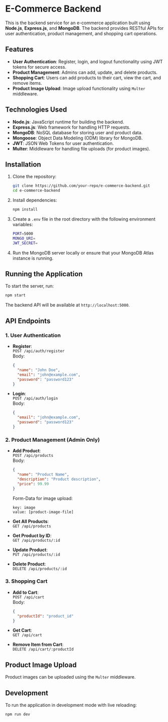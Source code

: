 # E-Commerce Backend

This is the backend service for an e-commerce application built using **Node.js**, **Express.js**, and **MongoDB**. The backend provides RESTful APIs for user authentication, product management, and shopping cart operations.

## Features

- **User Authentication**: Register, login, and logout functionality using JWT tokens for secure access.
- **Product Management**: Admins can add, update, and delete products.
- **Shopping Cart**: Users can add products to their cart, view the cart, and remove items.
- **Product Image Upload**: Image upload functionality using `Multer` middleware.

## Technologies Used

- **Node.js**: JavaScript runtime for building the backend.
- **Express.js**: Web framework for handling HTTP requests.
- **MongoDB**: NoSQL database for storing user and product data.
- **Mongoose**: Object Data Modeling (ODM) library for MongoDB.
- **JWT**: JSON Web Tokens for user authentication.
- **Multer**: Middleware for handling file uploads (for product images).


## Installation

1. Clone the repository:

   ```bash
   git clone https://github.com/your-repo/e-commerce-backend.git
   cd e-commerce-backend
   ```

2. Install dependencies:

   ```bash
   npm install
   ```

3. Create a `.env` file in the root directory with the following environment variables:

   ```bash
   PORT=5000
   MONGO_URI=
   JWT_SECRET=
   ```

4. Run the MongoDB server locally or ensure that your MongoDB Atlas instance is running.

## Running the Application

To start the server, run:

```bash
npm start
```

The backend API will be available at `http://localhost:5000`.

## API Endpoints

### 1. **User Authentication**

- **Register**:  
  `POST /api/auth/register`  
  Body:  
  ```json
  {
    "name": "John Doe",
    "email": "john@example.com",
    "password": "password123"
  }
  ```
  
- **Login**:  
  `POST /api/auth/login`  
  Body:  
  ```json
  {
    "email": "john@example.com",
    "password": "password123"
  }
  ```

### 2. **Product Management** (Admin Only)

- **Add Product**:  
  `POST /api/products`  
  Body:  
  ```json
  {
    "name": "Product Name",
    "description": "Product description",
    "price": 99.99
  }
  ```
  Form-Data for image upload:  
  ``` 
  key: image 
  value: [product-image-file]
  ```

- **Get All Products**:  
  `GET /api/products`

- **Get Product by ID**:  
  `GET /api/products/:id`

- **Update Product**:  
  `PUT /api/products/:id`

- **Delete Product**:  
  `DELETE /api/products/:id`

### 3. **Shopping Cart**

- **Add to Cart**:  
  `POST /api/cart`  
  Body:  
  ```json
  {
    "productId": "product_id"
  }
  ```

- **Get Cart**:  
  `GET /api/cart`

- **Remove Item from Cart**:  
  `DELETE /api/cart/:productId`

## Product Image Upload

Product images can be uploaded using the `Multer` middleware. 

## Development

To run the application in development mode with live reloading:

```bash
npm run dev
```
